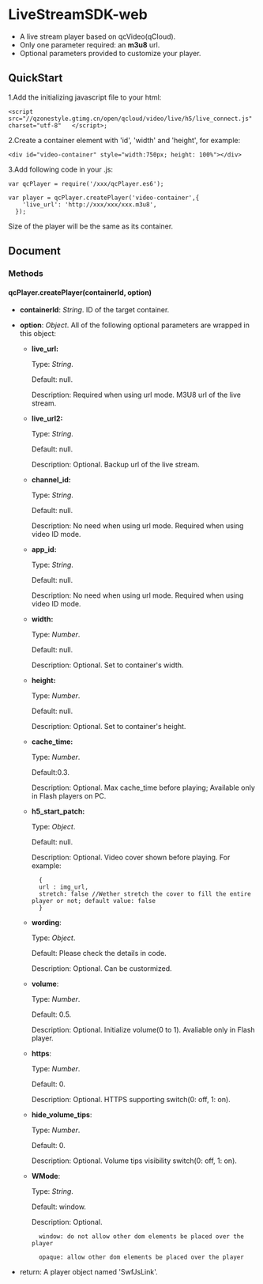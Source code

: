 # LiveStreamSDK-web

- A live stream player based on qcVideo(qCloud).
- Only one parameter required: an **m3u8** url.
- Optional parameters provided to customize your player.


## QuickStart

1.Add the initializing javascript file to your html:
	
	<script src="//qzonestyle.gtimg.cn/open/qcloud/video/live/h5/live_connect.js" charset="utf-8"	</script>;

2.Create a container element with 'id', 'width' and 'height', for example:
	
	<div id="video-container" style="width:750px; height: 100%"></div>

3.Add following code in your .js:

	var qcPlayer = require('/xxx/qcPlayer.es6');

	var player = qcPlayer.createPlayer('video-container',{
	    'live_url': 'http://xxx/xxx/xxx.m3u8',
	  });

Size of the player will be the same as its container.


## Document

### Methods

#### qcPlayer.createPlayer(containerId, option)


- **containerId**: _String_. ID of the target container.

- **option**: _Object_. All of the following optional parameters are wrapped in this object:

	+ **live_url:** 

		Type: _String_.		

		Default: null.		

		Description: Required when using url mode. M3U8 url of the live stream.


	+ **live_url2:** 

		Type: _String_.		

		Default: null.		

		Description: Optional. Backup url of the live stream.


	+ **channel_id:** 

		Type: _String_.		

		Default: null.		

		Description: No need when using url mode. Required when using video ID mode.


	+ **app_id:** 

		Type: _String_.		

		Default: null.		

		Description: No need when using url mode. Required when using video ID mode.


	+ **width:** 

		Type: _Number_.		

		Default: null.		

		Description: Optional. Set to container's width.

	
	+ **height:** 

		Type: _Number_.		

		Default: null.		

		Description: Optional. Set to container's height.

	
	+ **cache_time:** 

		Type: _Number_.		

		Default:0.3.		

		Description: Optional. Max cache_time before playing; Available only in Flash players on PC.

	
	+ **h5_start_patch:** 

		Type: _Object_.		

		Default: null.		

		Description: Optional. Video cover shown before playing. For example:		

			{
			url : img_url, 
			stretch: false //Wether stretch the cover to fill the entire player or not; default value: false
			}		

	+ **wording**:

		Type: _Object_.

		Default: Please check the details in code.

		Description: Optional. Can be custormized.


	+ **volume**:

		Type: _Number_.		

		Default: 0.5.		

		Description: Optional. Initialize volume(0 to 1). Avaliable only in Flash player.


	+ **https**:

		Type: _Number_.		

		Default: 0.		

		Description: Optional. HTTPS supporting switch(0: off, 1: on). 


	+ **hide_volume_tips**:

		Type: _Number_.

		Default: 0.		

		Description: Optional. Volume tips visibility switch(0: off, 1: on). 


	+ **WMode**:

		Type: _String_.		

		Default: window.		

		Description: Optional. 		

			window: do not allow other dom elements be placed over the player

			opaque: allow other dom elements be placed over the player
		

- return: A player object named 'SwfJsLink'.





